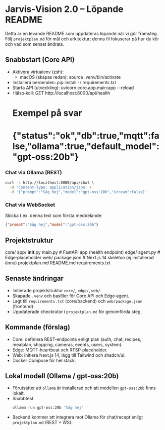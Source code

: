 # Jarvis‑Vision 2.0 – Löpande README

Detta är en levande README som uppdateras löpande när vi gör framsteg. Följ `projektplan.md` för mål och arkitektur; denna fil fokuserar på hur du kör och vad som senast ändrats.

## Snabbstart (Core API)

- Aktivera virtualenv (zsh):
  - macOS (skapas redan):
    source .venv/bin/activate
- Installera beroenden:
  pip install -r requirements.txt
- Starta API (utveckling):
  uvicorn core.app.main:app --reload
- Hälso‑koll:
  GET http://localhost:8000/api/health
  # Exempel på svar
  # {"status":"ok","db":true,"mqtt":false,"ollama":true,"default_model":"gpt-oss:20b"}

### Chat via Ollama (REST)

```bash
curl -s http://localhost:8000/api/chat \
  -H 'Content-Type: application/json' \
  -d '{"prompt":"Säg hej","model":"gpt-oss:20b","stream":false}'
```

### Chat via WebSocket

Skicka t.ex. denna text som första meddelande:

```json
{"prompt":"Säg hej","model":"gpt-oss:20b"}
```

## Projektstruktur

core/
  app/
    __init__.py
    main.py           # FastAPI app (health endpoint)
edge/
  agent.py            # Edge‑placeholder
web/
  package.json        # Next.js 14 skeleton (ej installerad ännu)
projektplan.md
README.md
requirements.txt

## Senaste ändringar

- Initierade projektstruktur `core/`, `edge/`, `web/`.
- Skapade `.venv` och basfiler för Core API och Edge‑agent.
- Lagt till `requirements.txt` (core/backend) och `web/package.json` (frontend).
- Uppdaterade checkrutor i `projektplan.md` för genomförda steg.

## Kommande (förslag)

- Core: definiera REST‑endpoints enligt plan (auth, chat, recipes, mealplan, shopping, cameras, events, users, system).
- Edge: MQTT‑heartbeat och RTSP‑placeholder.
- Web: initiera Next.js 14, lägg till Tailwind och shadcn/ui.
- Docker Compose för hel stack.

## Lokal modell (Ollama / gpt-oss:20b)

- Förutsätter att `ollama` är installerad och att modellen `gpt-oss:20b` finns lokalt.
- Snabbtest:
  ```bash
  ollama run gpt-oss:20b "Säg hej"
  ```
- Backend kommer att integrera mot Ollama för chat/recept enligt `projektplan.md` (REST + WS).

